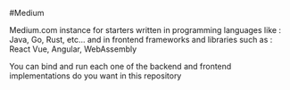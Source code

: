 #Medium 

Medium.com instance for starters written in programming languages like : Java, Go, Rust, etc... and in frontend frameworks and libraries such as : React Vue, Angular, WebAssembly  

You can bind and run each one of the backend and frontend implementations do you want in this repository